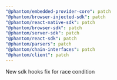 ```yaml
---
"@phantom/embedded-provider-core": patch
"@phantom/browser-injected-sdk": patch
"@phantom/react-native-sdk": patch
"@phantom/browser-sdk": patch
"@phantom/server-sdk": patch
"@phantom/react-sdk": patch
"@phantom/parsers": patch
"@phantom/chain-interfaces": patch
"@phantom/client": patch
---
```


New sdk hooks fix for race condition
